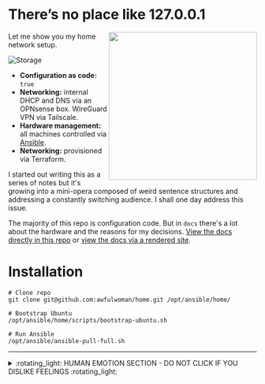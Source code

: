 # There’s no place like 127.0.0.1

<img align="right" width="300" src="https://i.insider.com/5b8ec9f52badb96daa2c4818?width=700" alt="">

Let me show you my home network setup. 

![Storage](https://healthchecks.io/badge/37a7ad4c-57bd-4cea-9118-f2c5df/1bQ__A5n/host-storage.svg)


- **Configuration as code:** `true`
- **Networking:** internal DHCP and DNS via an OPNsense box. WireGuard VPN via Tailscale. 
- **Hardware management:** all machines controlled via [Ansible](ansible).
- **Networking:** provisioned via Terraform.

I started out writing this as a series of notes but it's growing into a mini-opera composed of weird sentence structures and addressing a constantly switching audience. I shall one day address this issue.

The majority of this repo is configuration code. But in `docs` there's a lot about the hardware and the reasons for my decisions. [View the docs directly in this repo](docs/) or [view the docs via a rendered site](https://whalecoiner.github.io/home/).


# Installation

```
# Clone repo
git clone git@github.com:awfulwoman/home.git /opt/ansible/home/

# Bootstrap Ubuntu
/opt/ansible/home/scripts/bootstrap-ubuntu.sh

# Run Ansible
/opt/ansible/ansible-pull-full.sh
```
---

<details>
  <summary>:rotating_light: HUMAN EMOTION SECTION - DO NOT CLICK IF YOU DISLIKE FEELINGS :rotating_light:</summary>
  
## HUMAN EMOTION: PLEASE LEAVE IF YOU CAN'T COPE

This is all part of a huge learning and emotional experience for me. I spent a lot of 2020 and 2021 in hospital, dealing with a lot of medical shit. 
  
When I got out I decided that some changes were needed to my life. One of those changes was to make a gigantic (and frankly ill-planned) career change from Frontend Development - where I was mostly a manager and therefore spent my majority of time piloting spreadsheets -  right over to infrastructure & Platform Engineering as *an actual engineer and not a manager*.

Part of skilling up in this new role has been doing lots of learning on the side. 
  
This repo is one of those learnings. 
  
(Also I am coming to accept that I'm a massive nerd and that I'm allowed to play with tech shit as a hobby and that I probably have lots of internalised misogyny about a womans relationship to tech).

So if you see mistakes in this repo... well, it's because I'm new at all this. But on the bright side I think I'm coming into this strong and that things will only, as they say, get better. My enormous levels of ADHD (yes really ADHD and no not just being scatty) and me being a junior-grade space cadet means that my brain works well at fitting unrelated concepts and systems together. "Shit at the detail, fantastic at the big picture" is my elevator pitch. 

Anyway, enough of that. I'm sure you're hungry for code by now.

UPDATE 1 YEAR LATER: I became a manager again. But it's MUCH better this time. ❤️

</details>


